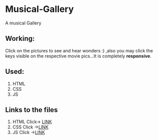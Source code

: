 # Musical-Gallery
A musical Gallery

## Working:

Click on the pictures to see and hear wonders :) ,also you may click the keys visible on the respective movie pics...It is completely **responsive**.

## Used:
1. HTML
2. CSS
3. JS

## Links to the files
1. HTML Click-> [LINK](https://github.com/IndranjanaChatterjee/Musical-Gallery/blob/main/index.html)
2. CSS Click ->[LINK](https://github.com/IndranjanaChatterjee/Musical-Gallery/blob/main/style.css)
3. JS Click ->[LINK](https://github.com/IndranjanaChatterjee/Musical-Gallery/blob/main/script.js)

